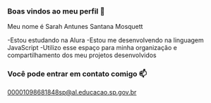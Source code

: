 ### Boas vindos ao meu perfil 💙

Meu nome é Sarah Antunes Santana Mosquett

-Estou estudando na Alura
-Estou me desenvolvendo na linguagem JavaScript
-Utilizo esse espaço para minha organização e compartilhamento dos meu projetos desenvolvidos

### Você pode entrar em contato comigo 📫

00001098681848sp@al.educacao.sp.gov.br
